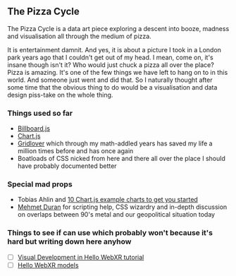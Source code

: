 ## The Pizza Cycle

The Pizza Cycle is a data art piece exploring a descent into booze, madness and visualisation all through the medium of pizza.

It is entertainment damnit. And yes, it is about a picture I took in a London park years ago that I couldn't get out of my head. I mean, come on, it's insane though isn't it? Who would just chuck a pizza all over the place? Pizza is amazing. It's one of the few things we have left to hang on to in this world. And someone just went and did that. So I naturally thought after some time that the obvious thing to do would be a visualisation and data design piss-take on the whole thing.

### Things used so far

- [Billboard.js](https://naver.github.io/billboard.js/)
- [Chart.js](https://www.chartjs.org)
- [Gridlover](gridlover.net) which through my math-addled years has saved my life a million times before and has once again
- Boatloads of CSS nicked from here and there all over the place I should have probably documented better

### Special mad props

- Tobias Ahlin and [10 Chart.js example charts to get you started](https://tobiasahlin.com/blog/chartjs-charts-to-get-you-started/#9-mixed-chart)
- [Mehmet Duran](https://github.com/cfq) for scripting help, CSS wizardry and in-depth discussion on overlaps between 90's metal and our geopolitical situation today

### Things to see if can use which probably won't because it's hard but writing down here anyhow

- [ ] [Visual Development in Hello WebXR tutorial](https://blog.mozvr.com/visualdev-hello-webxr/)
- [ ] [Hello WebXR models](https://github.com/MozillaReality/hello-webxr/tree/master/assets/blender)
